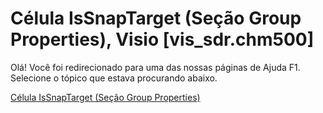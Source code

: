 
# Célula IsSnapTarget (Seção Group Properties), Visio [vis_sdr.chm500]

Olá! Você foi redirecionado para uma das nossas páginas de Ajuda F1. Selecione o tópico que estava procurando abaixo.

[Célula IsSnapTarget (Seção Group Properties)](http://msdn.microsoft.com/library/b58131f6-a566-d9ca-bad4-4f4b66e03aaf%28Office.15%29.aspx)
